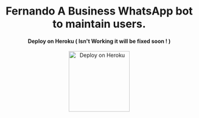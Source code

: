 <h1 align="center"> Fernando
 A Business WhatsApp bot to maintain users.
</h1>

<h4 align="center"> Deploy on Heroku ( Isn't Working it will be fixed soon ! )
</h4>

</p>

<p align="center" >
    <a href="https://heroku.com/deploy?template=https://github.com/Fantox01/Fernando">
    <img src="https://www.herokucdn.com/deploy/button.png" width="160px" alt="Deploy on Heroku" >
    </a>

</p>

